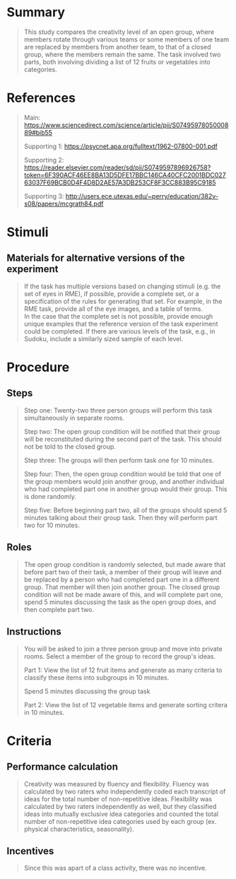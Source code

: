 
# Summary
> This study compares the creativity level of an open group, where members rotate through various teams or some members of one team are replaced by members from another team, to that of a closed group, where the members remain the same. The task involved two parts, both involving dividing a list of 12 fruits or vegetables into categories.

# References
> Main: https://www.sciencedirect.com/science/article/pii/S0749597805000889#bib55
> 
> Supporting 1: https://psycnet.apa.org/fulltext/1962-07800-001.pdf
> 
> Supporting 2: https://reader.elsevier.com/reader/sd/pii/S0749597896926758?token=6F390ACF46EE8BA13D5DFE17BBC146CA40CFC2001BDC02763037F69BCB0D4F4D8D2AE57A3DB253CF8F3CC883B95C9185
> 
> Supporting 3: http://users.ece.utexas.edu/~perry/education/382v-s08/papers/mcgrath84.pdf

# Stimuli

## Materials for alternative versions of the experiment 
> If the task has multiple versions based on changing stimuli (e.g. the set of eyes in RME), if possible, provide a complete set, or a specification of the rules for generating that set. For example, in the RME task, provide all of the eye images, and a table of terms.  
> In the case that the complete set is not possible, provide enough unique examples that the reference version of the task experiment could be completed. If there are various levels of the task, e.g., in Sudoku, include a similarly sized sample of each level.

# Procedure
## Steps
>Step one: Twenty-two three person groups will perform this task simultaneously in separate rooms.
>
>Step two: The open group condition will be notified that their group will be reconstituted during the second part of the task. This should not be told to the closed group.
>
>Step three: The groups will then perform task one for 10 minutes.
>
>Step four: Then, the open group condition would be told that one of the group members would join another group, and another individual who had completed part one in another group would their group. This is done randomly.
>
>Step five: Before beginning part two, all of the groups should spend 5 minutes talking about their group task. Then they will perform part two for 10 minutes.

## Roles 
> The open group condition is randomly selected, but made aware that before part two of their task, a member of their group will leave and be replaced by a person who had completed part one in a different group. That member will then join another group.
> The closed group condition will not be made aware of this, and will complete part one, spend 5 minutes discussing the task as the open group does, and then complete part two.

## Instructions
> You will be asked to join a three person group and move into private rooms. Select a member of the group to record the group's ideas.
> 
> Part 1: View the list of 12 fruit items and generate as many criteria to classify these items into subgroups in 10 minutes.
> 
> Spend 5 minutes discussing the group task
>
> Part 2: View the list of 12 vegetable items and generate sorting critera in 10 minutes.

# Criteria
## Performance calculation
> Creativity was measured by fluency and flexibility.
> Fluency was calculated by two raters who independently coded each transcript of ideas for the total number of non-repetitive ideas.
> Flexibility was calculated by two raters independently as well, but they classified ideas into mutually exclusive idea categories and counted the total number of non-repetitive idea categories used by each group (ex. physical characteristics, seasonality).

## Incentives
> Since this was apart of a class activity, there was no incentive.
